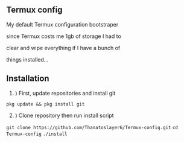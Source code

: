 ## Termux config ##

My default Termux configuration bootstraper

since Termux costs me 1gb of storage I had to 

clear and wipe everything if I have a bunch of

things installed...

## Installation ##

1. ) First, update repositories and install git

` pkg update && pkg install git `

2. ) Clone repository then run install script

` git clone https://github.com/Thanatoslayer6/Termux-config.git `
` cd Termux-config `
` ./install `

